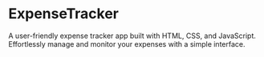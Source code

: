 # ExpenseTracker
 A user-friendly expense tracker app built with HTML, CSS, and JavaScript. Effortlessly manage and monitor your expenses with a simple interface.
